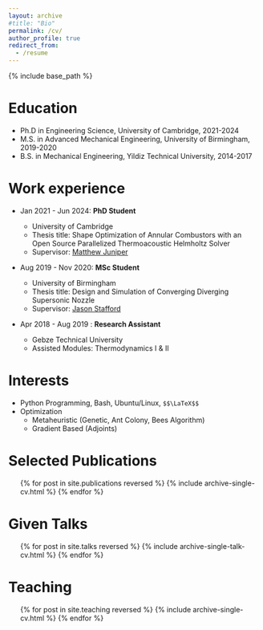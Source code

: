 ```yaml
---
layout: archive
#title: "Bio"
permalink: /cv/
author_profile: true
redirect_from:
  - /resume
---
```


{% include base_path %}

Education
======
* Ph.D in Engineering Science, University of Cambridge, 2021-2024
* M.S. in Advanced Mechanical Engineering, University of Birmingham, 2019-2020
* B.S. in Mechanical Engineering, Yildiz Technical University, 2014-2017

Work experience
======
* Jan 2021 - Jun 2024: **PhD Student**
  * University of Cambridge
  * Thesis title: Shape Optimization of Annular Combustors with an Open Source Parallelized Thermoacoustic Helmholtz Solver
  * Supervisor: [Matthew Juniper](https://mpj1001.user.srcf.net/MJ_biography.html)

* Aug 2019 - Nov 2020: **MSc Student**
  * University of Birmingham
  * Thesis title: Design and Simulation of Converging Diverging Supersonic Nozzle
  * Supervisor: [Jason Stafford](https://www.birmingham.ac.uk/staff/profiles/mechanical/stafford-jason)

* Apr 2018 - Aug 2019 : **Research Assistant**
  * Gebze Technical University
  * Assisted Modules: Thermodynamics I & II
  
Interests
======
* Python Programming, Bash, Ubuntu/Linux, `$$\LaTeX$$`
* Optimization
  * Metaheuristic (Genetic, Ant Colony, Bees Algorithm)
  * Gradient Based (Adjoints)

Selected Publications
======
  <ul>{% for post in site.publications reversed %}
    {% include archive-single-cv.html %}
  {% endfor %}</ul>
  
Given Talks
======
  <ul>{% for post in site.talks reversed %}
    {% include archive-single-talk-cv.html  %}
  {% endfor %}</ul>
  
Teaching
======
  <ul>{% for post in site.teaching reversed %}
    {% include archive-single-cv.html %}
  {% endfor %}</ul>
  
